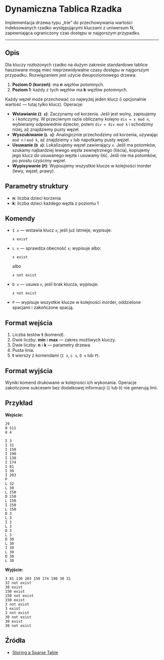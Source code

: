# Dynamiczna Tablica Rzadka

Implementacja drzewa typu „trie” do przechowywania wartości indeksowanych rzadko występującymi kluczami z uniwersum N, zapewniająca ograniczony czas dostępu w najgorszym przypadku.

---

## Opis

Dla kluczy rozłożonych rzadko na dużym zakresie standardowe tablice haszowane mogą mieć nieprzewidywalne czasy dostępu w najgorszym przypadku. Rozwiązaniem jest użycie dwupoziomowego drzewa:

1. **Poziom 0 (korzeń)**: ma **n** węzłów potomnych.
2. **Poziom 1**: każdy z tych węzłów ma **k** węzłów potomnych.

Każdy węzeł może przechować co najwyżej jeden klucz (i opcjonalnie wartość — tutaj tylko klucz). Operacje:

* **Wstawianie (`I x`)**: Zaczynamy od korzenia. Jeśli jest wolny, zapisujemy `x` i kończymy. W przeciwnym razie obliczamy kolejno `div = x mod n`, wybieramy odpowiednie dziecko, potem `div = div mod k` i schodzimy niżej, aż znajdziemy pusty węzeł.
* **Wyszukiwanie (`L x`)**: Analogicznie przechodzimy od korzenia, używając `mod n` i `mod k`, aż znajdziemy `x` lub napotkamy pusty węzeł.
* **Usuwanie (`D x`)**: Lokalizujemy węzeł zawierający `x`. Jeśli ma potomków, szukamy najbardziej lewego węzła zewnętrznego (liścia), kopiujemy jego klucz do usuwanego węzła i usuwamy liść. Jeśli nie ma potomków, po prostu czyścimy węzeł.
* **Wypisywanie (`P`)**: Wypisujemy wszystkie klucze w kolejności inorder (lewy, węzeł, prawy).

## Parametry struktury

* **n**: liczba dzieci korzenia
* **k**: liczba dzieci każdego węzła z poziomu 1

## Komendy

* `I x` — wstawia klucz `x`; jeśli już istnieje, wypisuje:

  ```
  x exist
  ```
* `L x` — sprawdza obecność `x`; wypisuje albo:

  ```
  x exist
  ```

  albo

  ```
  x not exist
  ```
* `D x` — usuwa `x`; jeśli brak klucza, wypisuje:

  ```
  x not exist
  ```
* `P` — wypisuje wszystkie klucze w kolejności inorder, oddzielone spacjami i zakończone spacją.

## Format wejścia

1. Liczba testów **t** (komend).
2. Dwie liczby: **min** i **max** — zakres możliwych kluczy.
3. Dwie liczby: **n** i **k** — parametry drzewa.
4. Pusta linia.
5. **t** wierszy z komendami (`I x`, `L x`, `D x` lub `P`).

## Format wyjścia

Wyniki komend drukowane w kolejności ich wykonania. Operacje zakończone sukcesem bez dodatkowej informacji (`I` lub `D`) nie generują linii.

## Przykład

**Wejście:**

```text
29
0 511
8 4

I 3
I 31
I 150
I 190
I 130
I 174
I 81
I 30
I 203
P
L 32
L 30
L 150
D 150
L 150
I 150
L 150
D 3
L 3
I 3
L 3
D 3
L 3
D 30
L 30
I 30
L 30
D 30
L 30
```

**Wyjście:**

```text
3 81 130 203 150 174 190 30 31 
32 not exist
30 exist
150 exist
150 not exist
150 exist
3 not exist
3 exist
3 not exist
30 not exist
30 exist
30 not exist
```

## Źródła

* [Storing a Sparse Table](http://i.stanford.edu/pub/cstr/reports/cs/tr/78/683/CS-TR-78-683.pdf)
